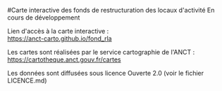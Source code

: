 #Carte interactive des fonds de restructuration des locaux d'activité
En cours de développement
	
Lien d'accès à la carte interactive :	
https://anct-carto.github.io/fond_rla

Les cartes sont réalisées par le service cartographie de l'ANCT :
https://cartotheque.anct.gouv.fr/cartes

Les données sont diffusées sous licence Ouverte 2.0 (voir le fichier LICENCE.md)	
	
